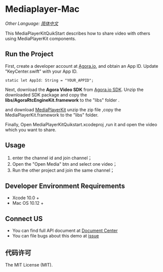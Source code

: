 # Mediaplayer-Mac
*Other Language: [简体中文](README.zh.md)*

This MediaPlayerKitQuikStart describes how to share video with others using MediaPlayerKit components.

## Run the Project
First, create a developer account at [Agora.io](https://dashboard.agora.io/signin/), and obtain an App ID. Update "KeyCenter.swift" with your App ID.

```
static let AppId: String = "YOUR_APPID";
```

Next, download the **Agora Video SDK** from [Agora.io SDK](https://docs.agora.io/en/Agora%20Platform/downloads). Unzip the downloaded SDK package and copy the **libs/AgoraRtcEngineKit.framework** to the "libs" folder .

and download  [MediaPlayerKit]( https://download.agora.io/sdk/release/Agora_MediaPlayerKit_for_macOS_v1_0_0.zip) unzip the zip file ,copy the MediaPlayerKit.framework to the "libs" folder.


Finally, Open MediaPlayerKitQuikstart.xcodeproj ,run it and open the video which you want to share.


## Usage

1. enter the channel id and join channel；
2. Open the "Open Media" btn and select one video；
3. Run the other project and join the same channel；

## Developer Environment Requirements
* Xcode 10.0 +
* Mac OS 10.12 +

## Connect US

- You can find full API document at [Document Center](https://docs.agora.io/en/Interactive%20Broadcast/mediaplayer_mac?platform=macOS#quickly-experience-mediaplayer-kit)
- You can file bugs about this demo at [issue](https://github.com/AgoraIO/Advanced-Video/issues)

## 代码许可

The MIT License (MIT).
